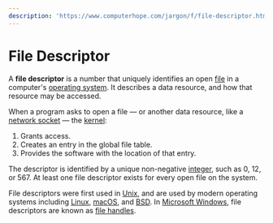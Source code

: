 ```yaml
---
description: 'https://www.computerhope.com/jargon/f/file-descriptor.htm'
---
```


# File Descriptor

A **file descriptor** is a number that uniquely identifies an open [file](https://www.computerhope.com/jargon/f/file.htm) in a computer's [operating system](https://www.computerhope.com/os.htm). It describes a data resource, and how that resource may be accessed.

When a program asks to open a file — or another data resource, like a [network socket](https://www.computerhope.com/jargon/n/network-socket.htm) — the [kernel](https://www.computerhope.com/jargon/k/kernel.htm):

1. Grants access.
2. Creates an entry in the global file table.
3. Provides the software with the location of that entry.

The descriptor is identified by a unique non-negative [integer](https://www.computerhope.com/jargon/i/integer.htm), such as 0, 12, or 567. At least one file descriptor exists for every open file on the system.

File descriptors were first used in [Unix](https://www.computerhope.com/jargon/u/unix.htm), and are used by modern operating systems including [Linux](https://www.computerhope.com/jargon/l/linux.htm), [macOS](https://www.computerhope.com/jargon/m/macosx.htm), and [BSD](https://www.computerhope.com/jargon/b/bsd.htm). In [Microsoft Windows](https://www.computerhope.com/jargon/w/windows.htm), file descriptors are known as [file handles](https://www.computerhope.com/jargon/f/filehand.htm).

